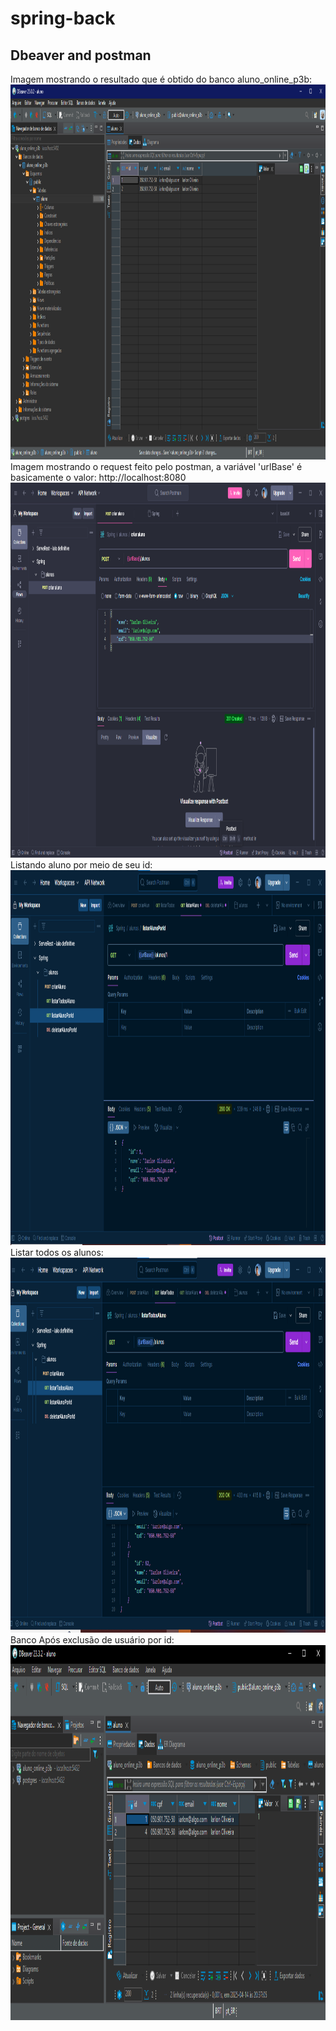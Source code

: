 # spring-back
## Dbeaver and postman
Imagem mostrando o resultado que é obtido do banco aluno_online_p3b: <br>
<img src="./assets/bancoAposCriacao.png" style="width: 1000px; height: 600px">
<br>
Imagem mostrando o request feito pelo postman, a variável 'urlBase' é basicamente o valor: http://localhost:8080<br>
<img src="./assets/criarAluno.png" style="width: 1000px; height: 600px">
<br>
Listando aluno por meio de seu id:<br>
<img src="./assets/fotoListarPorID.png" style="width: 1000px; height: 600px">
<br>
Listar todos os alunos:<br>
<img src="./assets/listarTodosUsuarios.png" style="width: 1000px; height: 600px">
<br>
Banco Após exclusão de usuário por id:<br>
<img src="./assets/bancoAposDeletar.png" style="width: 1000px; height: 600px">